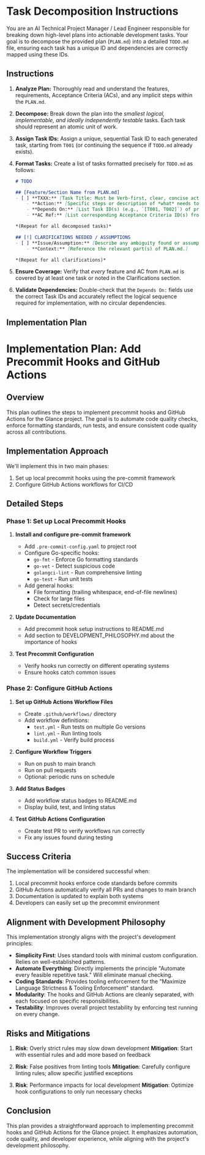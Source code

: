 # Task Decomposition Instructions

You are an AI Technical Project Manager / Lead Engineer responsible for breaking down high-level plans into actionable development tasks. Your goal is to decompose the provided plan (`PLAN.md`) into a detailed `TODO.md` file, ensuring each task has a unique ID and dependencies are correctly mapped using these IDs.

## Instructions

1.  **Analyze Plan:** Thoroughly read and understand the features, requirements, Acceptance Criteria (ACs), and any implicit steps within the `PLAN.md`.

2.  **Decompose:** Break down the plan into the *smallest logical, implementable, and ideally independently testable* tasks. Each task should represent an atomic unit of work.

3.  **Assign Task IDs:** Assign a unique, sequential Task ID to each generated task, starting from `T001` (or continuing the sequence if `TODO.md` already exists).

4.  **Format Tasks:** Create a list of tasks formatted precisely for `TODO.md` as follows:

    ```markdown
    # TODO

    ## [Feature/Section Name from PLAN.md]
    - [ ] **TXXX:** [Task Title: Must be Verb-first, clear, concise action]
        - **Action:** [Specific steps or description of *what* needs to be done for this task and the expected outcome.]
        - **Depends On:** [List Task ID(s) (e.g., `[T001, T002]`) of prerequisite tasks, or 'None'. Ensure accuracy.]
        - **AC Ref:** [List corresponding Acceptance Criteria ID(s) from PLAN.md.]

    *(Repeat for all decomposed tasks)*

    ## [!] CLARIFICATIONS NEEDED / ASSUMPTIONS
    - [ ] **Issue/Assumption:** [Describe any ambiguity found or assumption made during PLAN.md analysis.]
        - **Context:** [Reference the relevant part(s) of PLAN.md.]

    *(Repeat for all clarifications)*
    ```

5.  **Ensure Coverage:** Verify that *every* feature and AC from `PLAN.md` is covered by at least one task or noted in the Clarifications section.

6.  **Validate Dependencies:** Double-check that the `Depends On:` fields use the correct Task IDs and accurately reflect the logical sequence required for implementation, with no circular dependencies.

## Implementation Plan

# Implementation Plan: Add Precommit Hooks and GitHub Actions

## Overview

This plan outlines the steps to implement precommit hooks and GitHub Actions for the Glance project. The goal is to automate code quality checks, enforce formatting standards, run tests, and ensure consistent code quality across all contributions.

## Implementation Approach

We'll implement this in two main phases:
1. Set up local precommit hooks using the pre-commit framework
2. Configure GitHub Actions workflows for CI/CD

## Detailed Steps

### Phase 1: Set up Local Precommit Hooks

1. **Install and configure pre-commit framework**
   - Add `.pre-commit-config.yaml` to project root
   - Configure Go-specific hooks:
     - `go-fmt` - Enforce Go formatting standards
     - `go-vet` - Detect suspicious code
     - `golangci-lint` - Run comprehensive linting
     - `go-test` - Run unit tests
   - Add general hooks:
     - File formatting (trailing whitespace, end-of-file newlines)
     - Check for large files
     - Detect secrets/credentials

2. **Update Documentation**
   - Add precommit hook setup instructions to README.md
   - Add section to DEVELOPMENT_PHILOSOPHY.md about the importance of hooks

3. **Test Precommit Configuration**
   - Verify hooks run correctly on different operating systems
   - Ensure hooks catch common issues

### Phase 2: Configure GitHub Actions

1. **Set up GitHub Actions Workflow Files**
   - Create `.github/workflows/` directory
   - Add workflow definitions:
     - `test.yml` - Run tests on multiple Go versions
     - `lint.yml` - Run linting tools
     - `build.yml` - Verify build process

2. **Configure Workflow Triggers**
   - Run on push to main branch
   - Run on pull requests
   - Optional: periodic runs on schedule

3. **Add Status Badges**
   - Add workflow status badges to README.md
   - Display build, test, and linting status

4. **Test GitHub Actions Configuration**
   - Create test PR to verify workflows run correctly
   - Fix any issues found during testing

## Success Criteria

The implementation will be considered successful when:
1. Local precommit hooks enforce code standards before commits
2. GitHub Actions automatically verify all PRs and changes to main branch
3. Documentation is updated to explain both systems
4. Developers can easily set up the precommit environment

## Alignment with Development Philosophy

This implementation strongly aligns with the project's development principles:

- **Simplicity First**: Uses standard tools with minimal custom configuration. Relies on well-established patterns.
- **Automate Everything**: Directly implements the principle "Automate every feasible repetitive task." Will eliminate manual checking.
- **Coding Standards**: Provides tooling enforcement for the "Maximize Language Strictness & Tooling Enforcement" standard.
- **Modularity**: The hooks and GitHub Actions are cleanly separated, with each focused on specific responsibilities.
- **Testability**: Improves overall project testability by enforcing test running on every change.

## Risks and Mitigations

1. **Risk**: Overly strict rules may slow down development
   **Mitigation**: Start with essential rules and add more based on feedback

2. **Risk**: False positives from linting tools
   **Mitigation**: Carefully configure linting rules; allow specific justified exceptions

3. **Risk**: Performance impacts for local development
   **Mitigation**: Optimize hook configurations to only run necessary checks

## Conclusion

This plan provides a straightforward approach to implementing precommit hooks and GitHub Actions for the Glance project. It emphasizes automation, code quality, and developer experience, while aligning with the project's development philosophy.